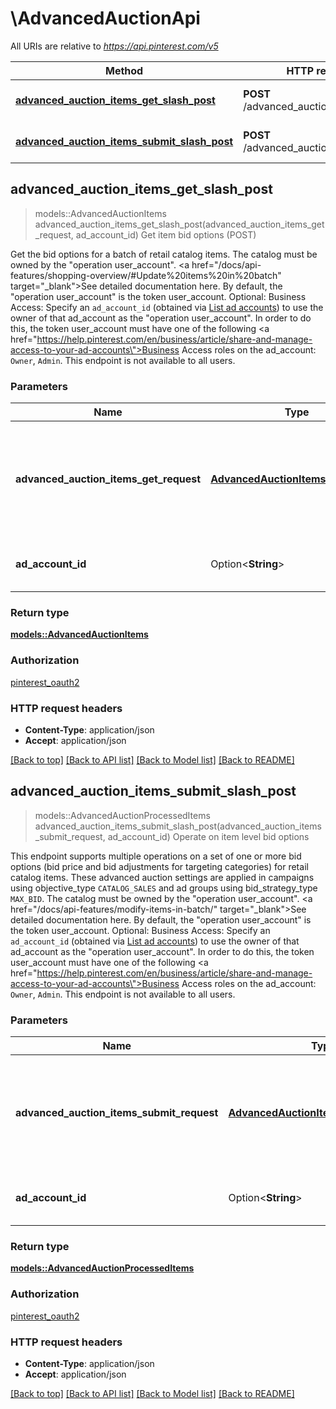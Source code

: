 # \AdvancedAuctionApi

All URIs are relative to *https://api.pinterest.com/v5*

Method | HTTP request | Description
------------- | ------------- | -------------
[**advanced_auction_items_get_slash_post**](AdvancedAuctionApi.md#advanced_auction_items_get_slash_post) | **POST** /advanced_auction/items/get | Get item bid options (POST)
[**advanced_auction_items_submit_slash_post**](AdvancedAuctionApi.md#advanced_auction_items_submit_slash_post) | **POST** /advanced_auction/items/submit | Operate on item level bid options



## advanced_auction_items_get_slash_post

> models::AdvancedAuctionItems advanced_auction_items_get_slash_post(advanced_auction_items_get_request, ad_account_id)
Get item bid options (POST)

Get the bid options for a batch of retail catalog items.  The catalog must be owned by the \"operation user_account\". <a href=\"/docs/api-features/shopping-overview/#Update%20items%20in%20batch\" target=\"_blank\">See detailed documentation here.</a> By default, the \"operation user_account\" is the token user_account.  Optional: Business Access: Specify an <code>ad_account_id</code> (obtained via <a href='/docs/api/v5/#operation/ad_accounts/list'>List ad accounts</a>) to use the owner of that ad_account as the \"operation user_account\". In order to do this, the token user_account must have one of the following <a href=\"https://help.pinterest.com/en/business/article/share-and-manage-access-to-your-ad-accounts\">Business Access</a> roles on the ad_account: `Owner`, `Admin`.  This endpoint is not available to all users.

### Parameters


Name | Type | Description  | Required | Notes
------------- | ------------- | ------------- | ------------- | -------------
**advanced_auction_items_get_request** | [**AdvancedAuctionItemsGetRequest**](AdvancedAuctionItemsGetRequest.md) | Request object used to get bid options values for a batch of retail catalog items | [required] |
**ad_account_id** | Option<**String**> | Unique identifier of an ad account. |  |

### Return type

[**models::AdvancedAuctionItems**](AdvancedAuctionItems.md)

### Authorization

[pinterest_oauth2](../README.md#pinterest_oauth2)

### HTTP request headers

- **Content-Type**: application/json
- **Accept**: application/json

[[Back to top]](#) [[Back to API list]](../README.md#documentation-for-api-endpoints) [[Back to Model list]](../README.md#documentation-for-models) [[Back to README]](../README.md)


## advanced_auction_items_submit_slash_post

> models::AdvancedAuctionProcessedItems advanced_auction_items_submit_slash_post(advanced_auction_items_submit_request, ad_account_id)
Operate on item level bid options

This endpoint supports multiple operations on a set of one or more bid options (bid price and bid adjustments for targeting categories) for retail catalog items. These advanced auction settings are applied in campaigns using objective_type `CATALOG_SALES` and ad groups using bid_strategy_type `MAX_BID`.  The catalog must be owned by the \"operation user_account\". <a href=\"/docs/api-features/modify-items-in-batch/\" target=\"_blank\">See detailed documentation here.</a> By default, the \"operation user_account\" is the token user_account.  Optional: Business Access: Specify an <code>ad_account_id</code> (obtained via <a href='/docs/api/v5/#operation/ad_accounts/list'>List ad accounts</a>) to use the owner of that ad_account as the \"operation user_account\". In order to do this, the token user_account must have one of the following <a href=\"https://help.pinterest.com/en/business/article/share-and-manage-access-to-your-ad-accounts\">Business Access</a> roles on the ad_account: `Owner`, `Admin`.  This endpoint is not available to all users.

### Parameters


Name | Type | Description  | Required | Notes
------------- | ------------- | ------------- | ------------- | -------------
**advanced_auction_items_submit_request** | [**AdvancedAuctionItemsSubmitRequest**](AdvancedAuctionItemsSubmitRequest.md) | Request object used to upsert or delete bid options for a batch of retail catalog items | [required] |
**ad_account_id** | Option<**String**> | Unique identifier of an ad account. |  |

### Return type

[**models::AdvancedAuctionProcessedItems**](AdvancedAuctionProcessedItems.md)

### Authorization

[pinterest_oauth2](../README.md#pinterest_oauth2)

### HTTP request headers

- **Content-Type**: application/json
- **Accept**: application/json

[[Back to top]](#) [[Back to API list]](../README.md#documentation-for-api-endpoints) [[Back to Model list]](../README.md#documentation-for-models) [[Back to README]](../README.md)

